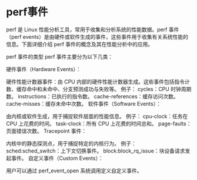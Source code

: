 # perf事件

perf 是 Linux 性能分析工具，常用于收集和分析系统的性能数据。perf 事件（perf events）是由硬件或软件生成的事件，这些事件用于收集有关系统性能的信息。下面详细介绍 perf 事件的概念及其在性能分析中的应用。

perf 事件的类型
perf 事件主要分为以下几类：

硬件事件（Hardware Events）：

硬件性能计数器事件：由 CPU 内部的硬件性能计数器生成。这些事件包括指令计数、缓存命中和未命中、分支预测成功与失败等。
例子：
cycles：CPU 时钟周期数。
instructions：已执行的指令数。
cache-references：缓存访问次数。
cache-misses：缓存未命中次数。
软件事件（Software Events）：

由内核或软件生成，用于捕捉软件层面的性能信息。
例子：
cpu-clock：任务在 CPU 上花费的时间。
task-clock：所有 CPU 上花费的时间总和。
page-faults：页面错误次数。
Tracepoint 事件：

内核中的静态探测点，用于捕捉特定的内核行为。
例子：
sched:sched_switch：上下文切换事件。
block:block_rq_issue：块设备请求发起事件。
自定义事件（Custom Events）：

用户可以通过 perf_event_open 系统调用定义自定义事件。
